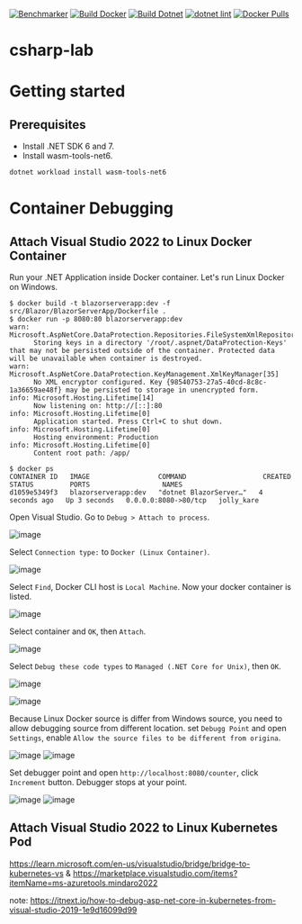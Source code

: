[![Benchmarker](https://github.com/guitarrapc/csharp-lab/actions/workflows/benchmarker.yaml/badge.svg)](https://github.com/guitarrapc/csharp-lab/actions/workflows/benchmarker.yaml)
[![Build Docker](https://github.com/guitarrapc/csharp-lab/actions/workflows/build-docker.yaml/badge.svg)](https://github.com/guitarrapc/csharp-lab/actions/workflows/build-docker.yaml)
[![Build Dotnet](https://github.com/guitarrapc/csharp-lab/actions/workflows/build-dotnet.yaml/badge.svg)](https://github.com/guitarrapc/csharp-lab/actions/workflows/build-dotnet.yaml)
[![dotnet lint](https://github.com/guitarrapc/csharp-lab/actions/workflows/dotnet-lint.yaml/badge.svg)](https://github.com/guitarrapc/csharp-lab/actions/workflows/dotnet-lint.yaml)
[![Docker Pulls](https://img.shields.io/docker/pulls/guitarrapc/csharp-lab.svg?style=for-the-badge)](https://hub.docker.com/r/guitarrapc/csharp-lab/)

# csharp-lab


# Getting started

## Prerequisites

* Install .NET SDK 6 and 7.
* Install wasm-tools-net6.

```sh
dotnet workload install wasm-tools-net6
```

# Container Debugging

## Attach Visual Studio 2022 to Linux Docker Container

Run your .NET Application inside Docker container. Let's run Linux Docker on Windows.

```
$ docker build -t blazorserverapp:dev -f src/Blazor/BlazorServerApp/Dockerfile .
$ docker run -p 8080:80 blazorserverapp:dev
warn: Microsoft.AspNetCore.DataProtection.Repositories.FileSystemXmlRepository[60]
      Storing keys in a directory '/root/.aspnet/DataProtection-Keys' that may not be persisted outside of the container. Protected data will be unavailable when container is destroyed.
warn: Microsoft.AspNetCore.DataProtection.KeyManagement.XmlKeyManager[35]
      No XML encryptor configured. Key {98540753-27a5-40cd-8c8c-1a36659ae48f} may be persisted to storage in unencrypted form.
info: Microsoft.Hosting.Lifetime[14]
      Now listening on: http://[::]:80
info: Microsoft.Hosting.Lifetime[0]
      Application started. Press Ctrl+C to shut down.
info: Microsoft.Hosting.Lifetime[0]
      Hosting environment: Production
info: Microsoft.Hosting.Lifetime[0]
      Content root path: /app/

$ docker ps
CONTAINER ID   IMAGE                 COMMAND                   CREATED         STATUS         PORTS                  NAMES
d1059e5349f3   blazorserverapp:dev   "dotnet BlazorServer…"   4 seconds ago   Up 3 seconds   0.0.0.0:8080->80/tcp   jolly_kare
```

Open Visual Studio. Go to `Debug > Attach to process`.

![image](https://user-images.githubusercontent.com/3856350/256191790-e0e955f8-b2ab-4d21-b1f8-78c8d623d364.png)

Select `Connection type:` to `Docker (Linux Container)`.

![image](https://user-images.githubusercontent.com/3856350/256192053-62eb22bb-8c76-4b17-8c8a-66bcdd6c6832.png)

Select `Find`, Docker CLI host is `Local Machine`. Now your docker container is listed.

![image](https://user-images.githubusercontent.com/3856350/256195607-218e8e99-2dd3-44d5-9605-3a871e4b6756.png)

Select container and `OK`, then `Attach`.

![image](https://user-images.githubusercontent.com/3856350/256195734-4fff6d52-64cb-4faf-ac94-5833c985fe87.png)

Select `Debug these code types` to `Managed (.NET Core for Unix)`, then `OK`.

![image](https://user-images.githubusercontent.com/3856350/256195982-f34dabce-1c31-4100-8700-9dde26a6690d.png)

![image](https://user-images.githubusercontent.com/3856350/256193043-35ac7c94-2dc6-4b04-813e-a11372e095ed.png)

Because Linux Docker source is differ from Windows source, you need to allow debugging source from different location.
set `Debugg Point` and open `Settings`, enable `Allow the source files to be different from origina`.

![image](https://user-images.githubusercontent.com/3856350/256196212-d682bf4a-0abe-44c7-92c8-97541fc79176.png)
![image](https://user-images.githubusercontent.com/3856350/256196322-231ec010-220d-4688-bb47-c36eabbd3f64.png)

Set debugger point and open `http://localhost:8080/counter`, click `Increment` button. Debugger stops at your point.

![image](https://user-images.githubusercontent.com/3856350/256196434-e6004da9-e561-4a49-8e0d-4973d965943b.png)
![image](https://user-images.githubusercontent.com/3856350/256196461-4e5b8bd2-e8f7-454d-a5cd-bb40d4894df7.png)


## Attach Visual Studio 2022 to Linux Kubernetes Pod

https://learn.microsoft.com/en-us/visualstudio/bridge/bridge-to-kubernetes-vs & https://marketplace.visualstudio.com/items?itemName=ms-azuretools.mindaro2022

note: https://itnext.io/how-to-debug-asp-net-core-in-kubernetes-from-visual-studio-2019-1e9d16099d99
